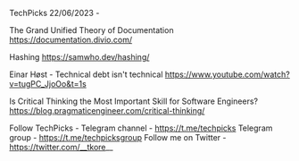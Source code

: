 TechPicks 22/06/2023 -

The Grand Unified Theory of Documentation
https://documentation.divio.com/

Hashing
https://samwho.dev/hashing/

Einar Høst - Technical debt isn't technical
https://www.youtube.com/watch?v=tugPC_JjoOo&t=1s

Is Critical Thinking the Most Important Skill for Software Engineers?
https://blog.pragmaticengineer.com/critical-thinking/

Follow TechPicks -
Telegram channel - https://t.me/techpicks
Telegram group - https://t.me/techpicksgroup
Follow me on Twitter - https://twitter.com/__tkore__